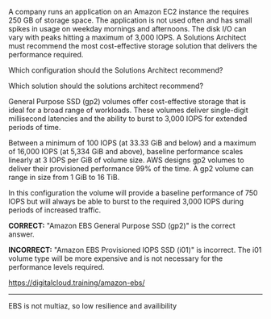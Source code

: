 A company runs an application on an Amazon EC2 instance the requires 250 GB of storage space. The application is not used often and has small spikes in usage on weekday mornings and afternoons. The disk I/O can vary with peaks hitting a maximum of 3,000 IOPS. A Solutions Architect must recommend the most cost-effective storage solution that delivers the performance required.

Which configuration should the Solutions Architect recommend?

Which solution should the solutions architect recommend?

General Purpose SSD (gp2) volumes offer cost-effective storage that is ideal for a broad range of workloads. These volumes deliver single-digit millisecond latencies and the ability to burst to 3,000 IOPS for extended periods of time.

Between a minimum of 100 IOPS (at 33.33 GiB and below) and a maximum of 16,000 IOPS (at 5,334 GiB and above), baseline performance scales linearly at 3 IOPS per GiB of volume size. AWS designs gp2 volumes to deliver their provisioned performance 99% of the time. A gp2 volume can range in size from 1 GiB to 16 TiB.

In this configuration the volume will provide a baseline performance of 750 IOPS but will always be able to burst to the required 3,000 IOPS during periods of increased traffic.

**CORRECT:** "Amazon EBS General Purpose SSD (gp2)" is the correct answer.

**INCORRECT:** "Amazon EBS Provisioned IOPS SSD (i01)" is incorrect. The i01 volume type will be more expensive and is not necessary for the performance levels required.


https://digitalcloud.training/amazon-ebs/

---


EBS is not multiaz, so low resilience and availibility